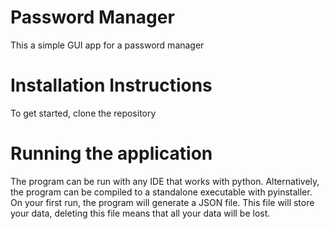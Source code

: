 # Password Manager
This a simple GUI app for a password manager

# Installation Instructions
To get started, clone the repository

# Running the application
The program can be run with any IDE that works with python. Alternatively, the program can be compiled to a standalone executable with pyinstaller. On your first run, the program will generate a JSON file. This file will store your data, deleting this file means that all your data will be lost.
